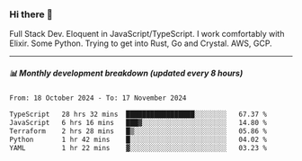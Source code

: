 ### Hi there 👋

Full Stack Dev. Eloquent in JavaScript/TypeScript. I work comfortably with Elixir. Some Python. Trying to get into Rust, Go and Crystal. AWS, GCP.

***

##### 📊 Monthly development breakdown (updated every 8 hours)

<!--START_SECTION:waka-->

```txt
From: 18 October 2024 - To: 17 November 2024

TypeScript   28 hrs 32 mins  █████████████████░░░░░░░░   67.37 %
JavaScript   6 hrs 16 mins   ███▓░░░░░░░░░░░░░░░░░░░░░   14.80 %
Terraform    2 hrs 28 mins   █▒░░░░░░░░░░░░░░░░░░░░░░░   05.86 %
Python       1 hr 42 mins    █░░░░░░░░░░░░░░░░░░░░░░░░   04.02 %
YAML         1 hr 22 mins    ▓░░░░░░░░░░░░░░░░░░░░░░░░   03.23 %
```

<!--END_SECTION:waka-->
